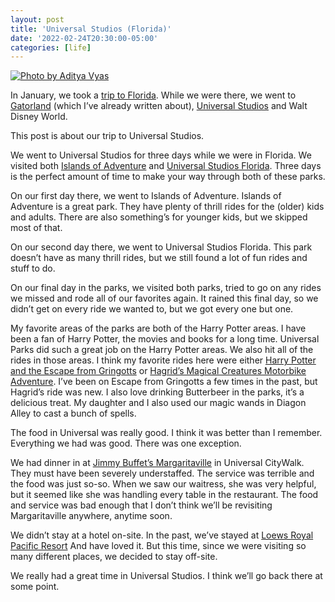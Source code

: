 ```yaml
---
layout: post
title: 'Universal Studios (Florida)'
date: '2022-02-24T20:30:00-05:00'
categories: [life]
---
```


[![Photo by Aditya Vyas](https://images.unsplash.com/photo-1618945372420-2470ece5277c?ixlib=rb-1.2.1&ixid=MnwxMjA3fDB8MHxwaG90by1wYWdlfHx8fGVufDB8fHx8&auto=format&fit=crop&w=2340&q=80)](https://unsplash.com/photos/HCKVHAEbkus)

In January, we took a [trip to Florida](/2022/02/04/trip-to-florida/). While we were there, we went to [Gatorland](/2022/02/11/gatorland/) (which I’ve already written about), [Universal Studios](https://www.universalorlando.com/) and Walt Disney World. 

This post is about our trip to Universal Studios. 

We went to Universal Studios for three days while we were in Florida. We visited both [Islands of Adventure](https://www.universalorlando.com/web/en/us/theme-parks/islands-of-adventure) and [Universal Studios Florida](https://www.universalorlando.com/web/en/us/theme-parks/universal-studios-florida). Three days is the perfect amount of time to make your way through both of these parks. 

On our first day there, we went to Islands of Adventure. Islands of Adventure is a great park. They have plenty of thrill rides for the (older) kids and adults. There are also something’s for younger kids, but we skipped most of that. 

On our second day there, we went to Universal Studios Florida. This park doesn’t have as many thrill rides, but we still found a lot of fun rides and stuff to do. 

On our final day in the parks, we visited both parks, tried to go on any rides we missed and rode all of our favorites again. It rained this final day, so we didn’t get on every ride we wanted to, but we got every one but one. 

My favorite areas of the parks are both of the Harry Potter areas. I have been a fan of Harry Potter, the movies and books for a long time. Universal Parks did such a great job on the Harry Potter areas. We also hit all of the rides in those areas. I think my favorite rides here were either [Harry Potter and the Escape from Gringotts](https://www.universalorlando.com/web/en/us/things-to-do/rides-attractions/harry-potter-and-the-escape-from-gringotts) or [Hagrid’s Magical Creatures Motorbike Adventure](https://www.universalorlando.com/web/en/us/things-to-do/rides-attractions/hagrids-magical-creatures-motorbike-adventure). I’ve been on Escape from Gringotts a few times in the past, but Hagrid’s ride was new. I also love drinking Butterbeer in the parks, it’s a delicious treat. My daughter and I also used our magic wands in Diagon Alley to cast a bunch of spells. 

The food in Universal was really good. I think it was better than I remember. Everything we had was good. There was one exception. 

We had dinner in at [Jimmy Buffet’s Margaritaville](https://www.margaritavilleorlando.com) in Universal CityWalk. They must have been severely understaffed. The service was terrible and the food was just so-so. When we saw our waitress, she was very helpful, but it seemed like she was handling every table in the restaurant. The food and service was bad enough that I don’t think we’ll be revisiting Margaritaville anywhere, anytime soon. 

We didn’t stay at a hotel on-site. In the past, we’ve stayed at  [Loews Royal Pacific Resort](https://www.loewshotels.com/royal-pacific-resort) And have loved it. But this time, since we were visiting so many different places, we decided to stay off-site. 

We really had a great time in Universal Studios. I think we’ll go back there at some point. 
